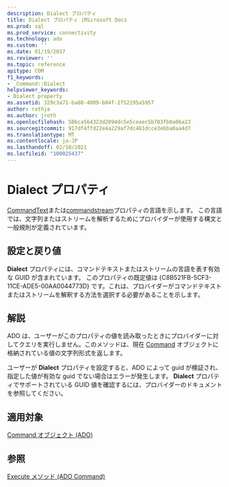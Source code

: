 ```yaml
---
description: Dialect プロパティ
title: Dialect プロパティ |Microsoft Docs
ms.prod: sql
ms.prod_service: connectivity
ms.technology: ado
ms.custom: ''
ms.date: 01/19/2017
ms.reviewer: ''
ms.topic: reference
apitype: COM
f1_keywords:
- _Command::Dialect
helpviewer_keywords:
- Dialect property
ms.assetid: 329c3a71-ba88-4009-b04f-2f52195a5957
author: rothja
ms.author: jroth
ms.openlocfilehash: 50bca564323d2094dc5e5ceaec5b703fb0a06a23
ms.sourcegitcommit: 917df4ffd22e4a229af7dc481dcce3ebba0aa4d7
ms.translationtype: MT
ms.contentlocale: ja-JP
ms.lasthandoff: 02/10/2021
ms.locfileid: "100025437"
---
```

# <a name="dialect-property"></a>Dialect プロパティ
[CommandText](../../../ado/reference/ado-api/commandtext-property-ado.md)または[commandstream](../../../ado/reference/ado-api/commandstream-property-ado.md)プロパティの言語を示します。 この言語では、文字列またはストリームを解析するためにプロバイダーが使用する構文と一般規則が定義されています。  
  
## <a name="settings-and-return-values"></a>設定と戻り値  
 **Dialect** プロパティには、コマンドテキストまたはストリームの言語を表す有効な GUID が含まれています。 このプロパティの既定値は {C8B521FB-5CF3-11CE-ADE5-00AA0044773D} です。これは、プロバイダーがコマンドテキストまたはストリームを解釈する方法を選択する必要があることを示します。  
  
## <a name="remarks"></a>解説  
 ADO は、ユーザーがこのプロパティの値を読み取ったときにプロバイダーに対してクエリを実行しません。このメソッドは、現在 [Command](../../../ado/reference/ado-api/command-object-ado.md) オブジェクトに格納されている値の文字列形式を返します。  
  
 ユーザーが **Dialect** プロパティを設定すると、ADO によって guid が検証され、指定した値が有効な guid でない場合はエラーが発生します。 **Dialect** プロパティでサポートされている GUID 値を確認するには、プロバイダーのドキュメントを参照してください。  
  
## <a name="applies-to"></a>適用対象  
 [Command オブジェクト (ADO)](../../../ado/reference/ado-api/command-object-ado.md)  
  
## <a name="see-also"></a>参照  
 [Execute メソッド (ADO Command)](../../../ado/reference/ado-api/execute-method-ado-command.md)
